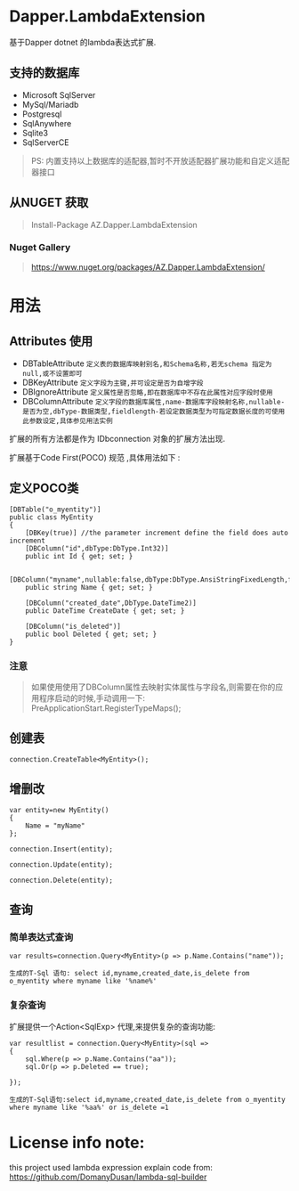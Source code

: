 # Dapper.LambdaExtension
基于Dapper dotnet 的lambda表达式扩展.

## 支持的数据库
* Microsoft SqlServer
* MySql/Mariadb
* Postgresql
* SqlAnywhere
* Sqlite3
* SqlServerCE

> PS: 内置支持以上数据库的适配器,暂时不开放适配器扩展功能和自定义适配器接口

## 从NUGET 获取
> Install-Package AZ.Dapper.LambdaExtension 

### Nuget Gallery
> https://www.nuget.org/packages/AZ.Dapper.LambdaExtension/

# 用法

## Attributes 使用

* DBTableAttribute  `定义表的数据库映射别名,和Schema名称,若无schema 指定为null,或不设置即可`  
* DBKeyAttribute `定义字段为主键,并可设定是否为自增字段`
* DBIgnoreAttribute `定义属性是否忽略,即在数据库中不存在此属性对应字段时使用`
* DBColumnAttribute `定义字段的数据库属性,name-数据库字段映射名称,nullable-是否为空,dbType-数据类型,fieldlength-若设定数据类型为可指定数据长度的可使用此参数设定,具体参见用法实例`

扩展的所有方法都是作为 IDbconnection 对象的扩展方法出现.

扩展基于Code First(POCO) 规范 ,具体用法如下 :

## 定义POCO类

    [DBTable("o_myentity")]
    public class MyEntity
    {
        [DBKey(true)] //the parameter increment define the field does auto increment
        [DBColumn("id",dbType:DbType.Int32)]
        public int Id { get; set; }

        [DBColumn("myname",nullable:false,dbType:DbType.AnsiStringFixedLength,fieldLength:"64")]
        public string Name { get; set; }

        [DBColumn("created_date",DbType.DateTime2)]
        public DateTime CreateDate { get; set; }

        [DBColumn("is_deleted")]
        public bool Deleted { get; set; }
    }

### 注意
> 如果使用使用了DBColumn属性去映射实体属性与字段名,则需要在你的应用程序启动的时候,手动调用一下:
> PreApplicationStart.RegisterTypeMaps();

## 创建表

    connection.CreateTable<MyEntity>();




## 增删改

    var entity=new MyEntity()
    {
        Name = "myName"
    };

    connection.Insert(entity);

    connection.Update(entity);

    connection.Delete(entity);

## 查询

### 简单表达式查询

    var results=connection.Query<MyEntity>(p => p.Name.Contains("name"));

`生成的T-Sql 语句: select id,myname,created_date,is_delete from o_myentity where myname like '%name%' `

### 复杂查询 
扩展提供一个Action<SqlExp<T>> 代理,来提供复杂的查询功能:

    var resultlist = connection.Query<MyEntity>(sql =>
    {
        sql.Where(p => p.Name.Contains("aa"));
        sql.Or(p => p.Deleted == true);

    });

`生成的T-Sql语句:select id,myname,created_date,is_delete from o_myentity where myname like '%aa%' or is_delete =1`





















# License info note:
this project used lambda expression explain code from:
https://github.com/DomanyDusan/lambda-sql-builder

